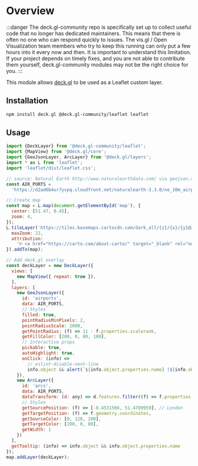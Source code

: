 # Overview

:::danger
The deck.gl-community repo is specifically set up to collect useful code that no longer has dedicated maintainers. This means that there is often no one who can respond quickly to issues. The vis.gl / Open Visualization team members who try to keep this running can only put a few hours into it every now and then. It is important to understand this limitation. If your project depends on timely fixes, and you are not able to contribute them yourself, deck.gl-community modules may not be the right choice for you.
:::

This module allows [deck.gl](https://deck.gl) to be used as a Leaflet custom layer.

## Installation

```bash
npm install deck.gl @deck.gl-community/leaflet leaflet
```

## Usage

```js
import {DeckLayer} from '@deck.gl-community/leaflet';
import {MapView} from '@deck.gl/core';
import {GeoJsonLayer, ArcLayer} from '@deck.gl/layers';
import * as L from 'leaflet';
import 'leaflet/dist/leaflet.css';

// source: Natural Earth http://www.naturalearthdata.com/ via geojson.xyz
const AIR_PORTS =
  'https://d2ad6b4ur7yvpq.cloudfront.net/naturalearth-3.3.0/ne_10m_airports.geojson';

// Create map
const map = L.map(document.getElementById('map'), {
  center: [51.47, 0.45],
  zoom: 4,
});
L.tileLayer('https://tiles.basemaps.cartocdn.com/dark_all/{z}/{x}/{y}@2x.png', {
  maxZoom: 22,
  attribution:
    '© <a href="https://carto.com/about-carto/" target="_blank" rel="noopener">CARTO</a>, © <a href="http://www.openstreetmap.org/about/" target="_blank">OpenStreetMap</a> contributors',
}).addTo(map);

// Add deck.gl overlay
const deckLayer = new DeckLayer({
  views: [
    new MapView({ repeat: true }),
  ],
  layers: [
    new GeoJsonLayer({
      id: 'airports',
      data: AIR_PORTS,
      // Styles
      filled: true,
      pointRadiusMinPixels: 2,
      pointRadiusScale: 2000,
      getPointRadius: (f) => 11 - f.properties.scalerank,
      getFillColor: [200, 0, 80, 180],
      // Interactive props
      pickable: true,
      autoHighlight: true,
      onClick: (info) =>
        // eslint-disable-next-line
        info.object && alert(`${info.object.properties.name} (${info.object.properties.abbrev})`)
    }),
    new ArcLayer({
      id: 'arcs',
      data: AIR_PORTS,
      dataTransform: (d: any) => d.features.filter((f) => f.properties.scalerank < 4),
      // Styles
      getSourcePosition: (f) => [-0.4531566, 51.4709959], // London
      getTargetPosition: (f) => f.geometry.coordinates,
      getSourceColor: [0, 128, 200],
      getTargetColor: [200, 0, 80],
      getWidth: 1
    })
  ],
  getTooltip: (info) => info.object && info.object.properties.name
});
map.addLayer(deckLayer);
```
